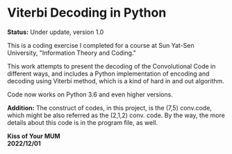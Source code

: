 # Viterbi Decoding in Python

**Status:** Under update, version 1.0

This is a coding exercise I completed for a course at Sun Yat-Sen University, "Information Theory and Coding."

This work attempts to present the decoding of the Convolutional Code in different ways, 
and includes a Python implementation of encoding and decoding using Viterbi method, which is a kind of 
hard in and out algorithm.

Code now works on Python 3.6 and even higher versions.

**Addition:** The construct of codes, in this project, is the (7,5) conv.code, 
which might be also referred as the (2,1,2) conv. code. By the way, the more details about this code is
in the program file, as well.




**Kiss of Your MUM  
2022/12/01**